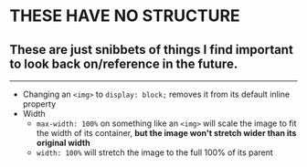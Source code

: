 # **THESE HAVE NO STRUCTURE**

## These are just snibbets of things I find important to look back on/reference in the future.
----

* Changing an `<img>` to `display: block;` removes it from its default inline property
* Width
    - `max-width: 100%` on something like an `<img>` will scale the image to fit the width of its container, **but the image won't stretch wider than its original width**
    - `width: 100%` will stretch the image to the full 100% of its parent
